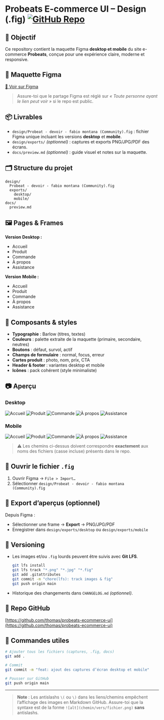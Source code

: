 # Probeats E-commerce UI – Design (.fig) [![GitHub Repo](https://img.shields.io/badge/GitHub-thomas%2Fprobeats--ecommerce--ui-blue?logo=github)](https://github.com/thomas/probeats-ecommerce-ui)

## 🎯 Objectif

Ce repository contient la maquette Figma **desktop et mobile** du site e-commerce **Probeats**, conçue pour une expérience claire, moderne et responsive.

## 🔗 Maquette Figma

[📄 Voir sur Figma](https://www.figma.com/design/XRWBenCeNzh17vtuRefNbg/Probeat---devoir---fabio-montana--Community-?node-id=1-2&t=pb1HKG9DXux6iuTv-1)

> Assure-toi que le partage Figma est réglé sur *« Toute personne ayant le lien peut voir »* si le repo est public.

## 📦 Livrables

* `design/Probeat - devoir - fabio montana (Community).fig` : fichier Figma unique incluant les versions **desktop** et **mobile**.
* `design/exports/` *(optionnel)* : captures et exports PNG/JPG/PDF des écrans.
* `docs/preview.md` *(optionnel)* : guide visuel et notes sur la maquette.

## 🗂 Structure du projet

```
design/
  Probeat - devoir - fabio montana (Community).fig
  exports/
    desktop/
    mobile/
docs/
  preview.md
```

## 🖼 Pages & Frames

**Version Desktop :**

* Accueil
* Produit
* Commande
* À propos
* Assistance

**Version Mobile :**

* Accueil
* Produit
* Commande
* À propos
* Assistance

## 🧩 Composants & styles

* **Typographie** : Barlow (titres, textes)
* **Couleurs** : palette extraite de la maquette (primaire, secondaire, neutres)
* **Boutons** : défaut, survol, actif
* **Champs de formulaire** : normal, focus, erreur
* **Cartes produit** : photo, nom, prix, CTA
* **Header & footer** : variantes desktop et mobile
* **Icônes** : pack cohérent (style minimaliste)

## 📷 Aperçu

### Desktop

![Accueil](design/exports/desktop/accueil.png)
![Produit](design/exports/desktop/produit.png)
![Commande](design/exports/desktop/commande.png)
![À propos](design/exports/desktop/apropos.png)
![Assistance](design/exports/desktop/assistance.png)

### Mobile

![Accueil](design/exports/mobile/accueil.png)
![Produit](design/exports/mobile/produit.png)
![Commande](design/exports/mobile/commande.png)
![À propos](design/exports/mobile/apropos.png)
![Assistance](design/exports/mobile/assistance.png)

> ⚠️ Les chemins ci-dessus doivent correspondre **exactement** aux noms des fichiers (casse incluse) présents dans le repo.

## 🔎 Ouvrir le fichier `.fig`

1. Ouvrir Figma → `File > Import…`
2. Sélectionner `design/Probeat - devoir - fabio montana (Community).fig`

## 🧰 Export d’aperçus (optionnel)

Depuis Figma :

* Sélectionner une frame → **Export** → PNG/JPG/PDF
* Enregistrer dans `design/exports/desktop` ou `design/exports/mobile`

## 🧱 Versioning

* Les images et/ou `.fig` lourds peuvent être suivis avec **Git LFS**.

  ```bash
  git lfs install
  git lfs track "*.png" "*.jpg" "*.fig"
  git add .gitattributes
  git commit -m "chore(lfs): track images & fig"
  git push origin main
  ```
* Historique des changements dans `CHANGELOG.md` *(optionnel)*.

## 📌 Repo GitHub

[https://github.com/thomas/probeats-ecommerce-ui](https://github.com/thomas/probeats-ecommerce-ui)

## 🚀 Commandes utiles

```bash
# Ajouter tous les fichiers (captures, .fig, docs)
git add .

# Commit
git commit -m "feat: ajout des captures d’écran desktop et mobile"

# Pousser sur GitHub
git push origin main
```

---

> **Note** : Les antislashs `\(` ou `\)` dans les liens/chemins empêchent l’affichage des images en Markdown GitHub. Assure-toi que la syntaxe est de la forme `![alt](chemin/vers/fichier.png)` **sans** antislashs.

